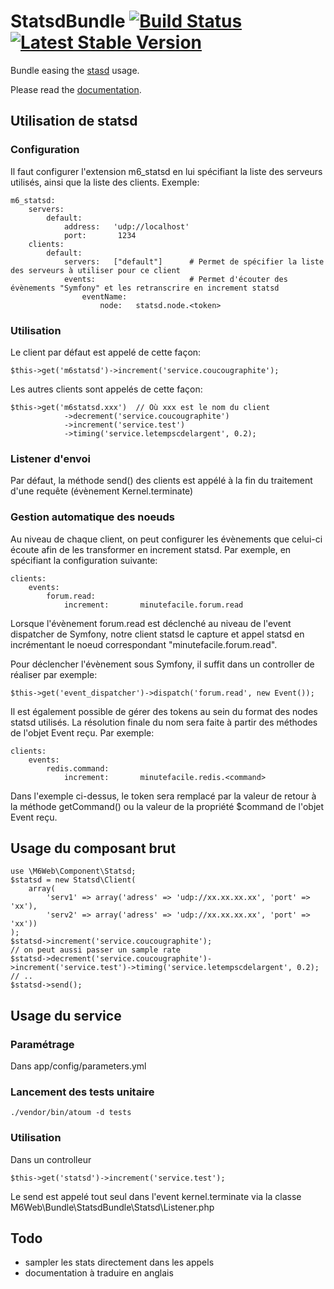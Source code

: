 # StatsdBundle [![Build Status](https://travis-ci.org/M6Web/StatsdBundle.png?branch=master)](https://travis-ci.org/M6Web/StatsdBundle) [![Latest Stable Version](https://poser.pugx.org/M6Web/StatsdBundle/v/stable.png)](https://packagist.org/packages/M6Web/StatsdBundle)

Bundle easing the [stasd](https://github.com/etsy/statsd/) usage.

Please read the [documentation](doc/toc.md).

## Utilisation de statsd

### Configuration

Il faut configurer l'extension m6_statsd en lui spécifiant la liste des serveurs utilisés, ainsi que la liste des clients.
Exemple:

    m6_statsd:
        servers:
            default:
                address:   'udp://localhost'
                port:       1234
        clients:
            default:
                servers:   ["default"]      # Permet de spécifier la liste des serveurs à utiliser pour ce client
                events:                     # Permet d'écouter des évènements "Symfony" et les retranscrire en increment statsd
                    eventName:
                        node:   statsd.node.<token>

### Utilisation

Le client par défaut est appelé de cette façon:

    $this->get('m6statsd')->increment('service.coucougraphite');

Les autres clients sont appelés de cette façon:

    $this->get('m6statsd.xxx')  // Où xxx est le nom du client
                ->decrement('service.coucougraphite')
                ->increment('service.test')
                ->timing('service.letempscdelargent', 0.2);

### Listener d'envoi

Par défaut, la méthode send() des clients est appélé à la fin du traitement d'une requête (évènement Kernel.terminate)

### Gestion automatique des noeuds

Au niveau de chaque client, on peut configurer les évènements que celui-ci écoute afin de les transformer en increment statsd.
Par exemple, en spécifiant la configuration suivante:

    clients:
        events:
            forum.read:
                increment:       minutefacile.forum.read

Lorsque l'évènement forum.read est déclenché au niveau de l'event dispatcher de Symfony, notre client statsd le capture et appel statsd en incrémentant
le noeud correspondant "minutefacile.forum.read".

Pour déclencher l'évènement sous Symfony, il suffit dans un controller de réaliser par exemple:

    $this->get('event_dispatcher')->dispatch('forum.read', new Event());

Il est également possible de gérer des tokens au sein du format des nodes statsd utilisés. La résolution finale du nom sera faite à partir des méthodes de l'objet Event reçu.
Par exemple:

    clients:
        events:
            redis.command:
                increment:       minutefacile.redis.<command>

Dans l'exemple ci-dessus, le token <command> sera remplacé par la valeur de retour à la méthode getCommand() ou la valeur de la propriété $command de l'objet Event reçu.


## Usage du composant brut ##

    use \M6Web\Component\Statsd;
    $statsd = new Statsd\Client(
        array(
            'serv1' => array('adress' => 'udp://xx.xx.xx.xx', 'port' => 'xx'),
            'serv2' => array('adress' => 'udp://xx.xx.xx.xx', 'port' => 'xx'))
    );
    $statsd->increment('service.coucougraphite');
    // on peut aussi passer un sample rate
    $statsd->decrement('service.coucougraphite')->increment('service.test')->timing('service.letempscdelargent', 0.2);
    // ..
    $statsd->send();

## Usage du service ##

### Paramétrage ###

Dans app/config/parameters.yml

### Lancement des tests unitaire ###

    ./vendor/bin/atoum -d tests

### Utilisation ###

Dans un controlleur

    $this->get('statsd')->increment('service.test');

Le send est appelé tout seul dans l'event kernel.terminate via la classe M6Web\Bundle\StatsdBundle\Statsd\Listener.php

## Todo ##
* sampler les stats directement dans les appels
* documentation à traduire en anglais
